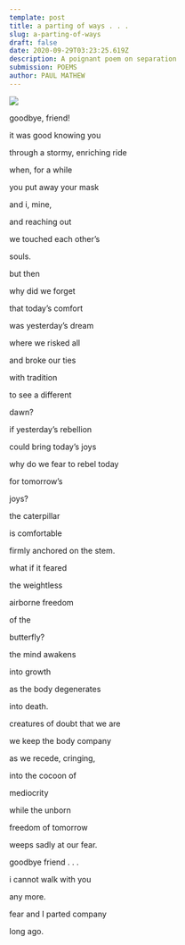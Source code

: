 ```yaml
---
template: post
title: a parting of ways . . .
slug: a-parting-of-ways
draft: false
date: 2020-09-29T03:23:25.619Z
description: A poignant poem on separation
submission: POEMS
author: PAUL MATHEW
---
```

![](/media/369tt1601351519.jpg)





goodbye, friend!

it was good knowing you

through a stormy, enriching ride

when, for a while

you put away your mask

and i, mine,

and reaching out

we touched each other’s

souls.

but then

why did we forget

that today’s comfort

was yesterday’s dream

where we risked all

and broke our ties

with tradition

to see a different

dawn?

if yesterday’s rebellion

could bring today’s joys

why do we fear to rebel today

for tomorrow’s

joys?

the caterpillar

is comfortable

firmly anchored on the stem.

what if it feared

the weightless

airborne freedom

of the

butterfly?

the mind awakens

into growth

as the body degenerates

into death.

creatures of doubt that we are

we keep the body company

as we recede, cringing,

into the cocoon of

mediocrity

while the unborn

freedom of tomorrow

weeps sadly at our fear.

goodbye friend . . .

i cannot walk with you

any more.

fear and I parted company

long ago.